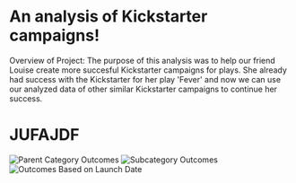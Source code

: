 # An analysis of Kickstarter campaigns!
Overview of Project: 
The purpose of this analysis was to help our friend Louise create more succesful Kickstarter campaigns for plays. She already had success with the Kickstarter for her play 'Fever' and now we can use our analyzed data of other similar Kickstarter campaigns to continue her success. 
# JUFAJDF
![Parent Category Outcomes](https://user-images.githubusercontent.com/82848585/116466254-425fa280-a83c-11eb-8c0d-12c94f6bd2b0.png)
![Subcategory Outcomes](https://user-images.githubusercontent.com/82848585/116466260-44296600-a83c-11eb-9c49-b73fff51d257.png)
![Outcomes Based on Launch Date](https://user-images.githubusercontent.com/82848585/116466267-45f32980-a83c-11eb-9a78-a6402069e4ca.png)
